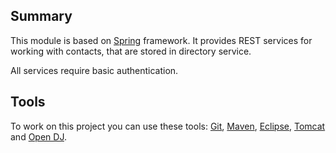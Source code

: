 ## Summary

This module is based on [Spring][framework:spring] framework.
It provides REST services for working with contacts, that are stored in directory service.

All services require basic authentication.

## Tools

To work on this project you can use these tools: [Git][tool:git], [Maven][tool:maven], [Eclipse][tool:eclipse], [Tomcat][tool:tomcat] and [Open DJ][tool:opendj].

[framework:spring]: http://www.springsource.org/

[tool:git]: http://git-scm.com/
[tool:maven]: http://maven.apache.org/
[tool:tomcat]: http://tomcat.apache.org/
[tool:eclipse]: http://www.eclipse.org/
[tool:opendj]: http://forgerock.com/what-we-offer/open-identity-stack/opendj/
